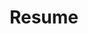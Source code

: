 ---
layout: post
title: Resume
description: Check out my resume, hosted on Google Drive.
redirect: https://drive.google.com/file/d/1o0-_--cikHH_UzY0twkBzfhYCzx8atSC/view?usp=drive_link
---